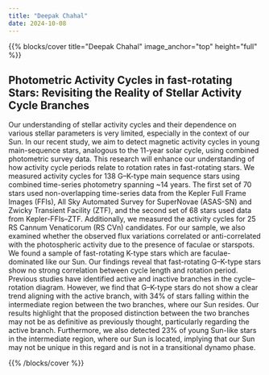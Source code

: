 ```yaml
---
title: "Deepak Chahal"
date: 2024-10-08
---
```


{{% blocks/cover title="Deepak Chahal" image_anchor="top" height="full" %}}

## Photometric Activity Cycles in fast-rotating Stars: Revisiting the Reality of Stellar Activity Cycle Branches

Our understanding of stellar activity cycles and their dependence on various stellar parameters is very limited, especially in the context of our Sun. In our recent study, we aim to detect magnetic activity cycles in young main-sequence stars, analogous to the 11-year solar cycle, using combined photometric survey data. This research will enhance our understanding of how activity cycle periods relate to rotation rates in fast-rotating stars. We measured activity cycles for 138 G–K-type main sequence stars using combined time-series photometry spanning ~14 years. The first set of 70 stars used non-overlapping time-series data from the Kepler Full Frame Images (FFIs), All Sky Automated Survey for SuperNovae (ASAS-SN) and Zwicky Transient Facility (ZTF), and the second set of 68 stars used data from Kepler-FFIs–ZTF. Additionally, we measured the activity cycles for 25 RS Cannum Venaticorum (RS CVn) candidates. For our sample, we also examined whether the observed flux variations correlated or anti-correlated with the photospheric activity due to the presence of faculae or starspots. We found a sample of fast-rotating K-type stars which are faculae-dominated like our Sun. Our findings reveal that fast-rotating G–K-type stars show no strong correlation between cycle length and rotation period. Previous studies have identified active and inactive branches in the cycle–rotation diagram. However, we find that G–K-type stars do not show a clear trend aligning with the active branch, with 34% of stars falling within the intermediate region between the two branches, where our Sun resides. Our results highlight that the proposed distinction between the two branches may not be as definitive as previously thought, particularly regarding the active branch. Furthermore, we also detected 23% of young Sun-like stars in the intermediate region, where our Sun is located, implying that our Sun may not be unique in this regard and is not in a transitional dynamo phase.

{{% /blocks/cover %}}
                    
